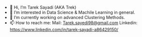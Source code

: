 - 👋 Hi, I’m Tarek Sayadi (AKA Trek)
- 👀 I’m interested in Data Science & Machile Learning in general.
- 🌱 I’m currently working on advanced Clustering Methods.
- 📫 How to reach me: 
     Mail:     Tarek.sayedi98@gmail.com
     Linkedin: https://www.linkedin.com/in/tarek-sayadi-a86429150/

<!---
treksay/treksay is a ✨ special ✨ repository because its `README.md` (this file) appears on your GitHub profile.
You can click the Preview link to take a look at your changes.
--->
